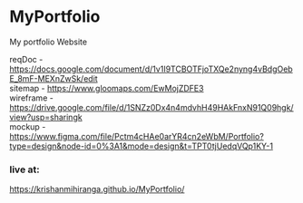 # MyPortfolio
My portfolio Website

reqDoc - https://docs.google.com/document/d/1v1I9TCBOTFjoTXQe2nyng4vBdgOebE_8mF-MEXnZwSk/edit <br>
sitemap - https://www.gloomaps.com/EwMojZDFE3  <br>
wireframe -https://drive.google.com/file/d/1SNZz0Dx4n4mdvhH49HAkFnxN91Q09hgk/view?usp=sharingk <br>
mockup -https://www.figma.com/file/Pctm4cHAe0arYR4cn2eWbM/Portfolio?type=design&node-id=0%3A1&mode=design&t=TPT0tjUedqVQp1KY-1
### live at:
https://krishanmihiranga.github.io/MyPortfolio/
